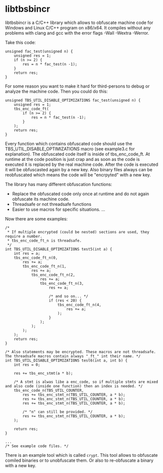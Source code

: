 # libtbsbincr

libtbsbincr is a C/C++ library which allows to obfuscate machine code for Windows and Linux
C/C++ program on x86/x64. It compiles without any problems with clang and gcc with the error flags -Wall -Wextra -Werror.

Take this code:
```
unsigned fac_test(unsigned n) {
    unsigned res = 1;
    if (n >= 2) {
        res = n * fac_test(n -1);
    }
    return res;
}
```

For some reason you want to make it hard for third-persons to debug or analyze the machine code. Then you could do this:

```
unsigned TBS_UTIL_DISABLE_OPTIMIZATIONS fac_test(unsigned n) {
    unsigned res = 1;
    tbs_enc_code_ft(
        if (n >= 2) {
            res = n * fac_test(n -1);
        }
    );
    return res;
}
```

Every function which contains obfuscated code should use the TBS_UTIL_DISABLE_OPTIMIZATIONS macro (see example3.c for explanation). The obfuscated code itself is inside of tbs_enc_code_ft. At runtime at the code position is just crap and as soon as the code is executed it is replaced by the real machine code. After the code is executed it will be obfuscasted again by a new key. Also binary files always can be reobfuscated which means the code will be "encrpyted" with a new key.


The library has many different obfuscation functions:
- Replace the obfuscated code only once at runtime and do not again obfuscate its machine code.
- Threadsafe or not threadsafe functions
- Easier to use macros for specific situations.
...

Now there are some examples:
````
/*
 * If multiple encrypted (could be nested) sections are used, they require a number.
 * tbs_enc_code_ft_n is threadsafe.
 */
int TBS_UTIL_DISABLE_OPTIMIZATIONS test5(int a) {
    int res = a;
    tbs_enc_code_ft_n(0,
        res += a;
        tbs_enc_code_ft_n(1,
            res += a;
            tbs_enc_code_ft_n(2,
                res += a;
                tbs_enc_code_ft_n(3,
                    res += a;
                    
                    /* and so on... */
                    if (res < 20) {
                        tbs_enc_code_ft_n(4,
                            res += a;
                        );
                    }
                );
            );
        );
    );
    return res;
}

/* Also statements may be encrypted. These macros are not threadsafe. The threadsafe macros contain always "_ft_" int their name. */
int TBS_UTIL_DISABLE_OPTIMIZATIONS test6(int a, int b) {
    int res = 0;

    res += tbs_enc_stmt(a * b);
    
    /* A stmt is alwas libe a enc_code, so if multiple stmts are mixed and also code (inside one function) then an index is needed. */
    tbs_enc_code_n(TBS_UTIL_COUNTER,
        res += tbs_enc_stmt_n(TBS_UTIL_COUNTER, a * b);
        res += tbs_enc_stmt_n(TBS_UTIL_COUNTER, a * b);
        res += tbs_enc_stmt_n(TBS_UTIL_COUNTER, a * b);
        
        /* "n" can still be provided. */
        res += tbs_enc_stmt_n(TBS_UTIL_COUNTER, a * b);
    );
    
    return res;
}

...
/* See example code files. */
````

There is an example tool which is called `crypt`. This tool allows to obfuscate comiled binaries or to unobfuscate them. Or also to re-obfuscate a binary with a new key.

